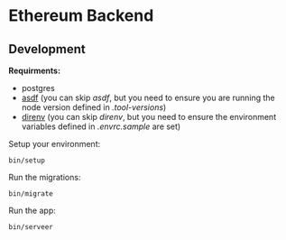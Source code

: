 # Ethereum Backend

## Development

**Requirments:**

* postgres
* [asdf](https://github.com/asdf-vm/asdf) (you can skip *asdf*, but you need to ensure you are running the node version defined in *.tool-versions*)
* [direnv](https://direnv.net/) (you can skip *direnv*, but you need to ensure the environment variables defined in *.envrc.sample* are set)

Setup your environment:

```
bin/setup
```

Run the migrations:

```
bin/migrate
```

Run the app:

```
bin/serveer
```